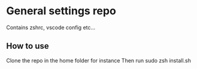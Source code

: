 # General settings repo

Contains zshrc, vscode config etc...

## How to use

Clone the repo in the home folder for instance
Then run sudo zsh install.sh


